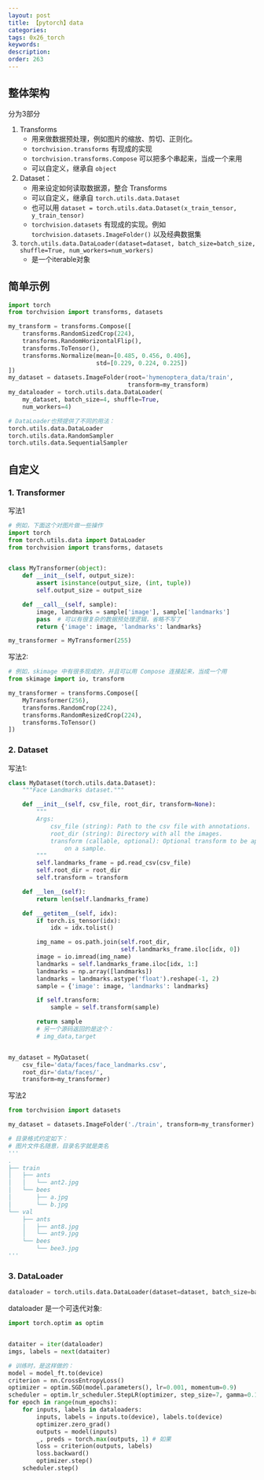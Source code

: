 ```yaml
---
layout: post
title: 【pytorch】data
categories:
tags: 0x26_torch
keywords:
description:
order: 263
---
```



## 整体架构
分为3部分
1. Transforms
    - 用来做数据预处理，例如图片的缩放、剪切、正则化。
    - `torchvision.transforms` 有现成的实现
    - `torchvision.transforms.Compose` 可以把多个串起来，当成一个来用
    - 可以自定义，继承自 `object`
2. Dataset：
    - 用来设定如何读取数据源，整合 Transforms
    - 可以自定义，继承自 `torch.utils.data.Dataset`
    - 也可以用 `dataset = torch.utils.data.Dataset(x_train_tensor, y_train_tensor)`
    - `torchvision.datasets` 有现成的实现。例如 `torchvision.datasets.ImageFolder()` 以及经典数据集
3. `torch.utils.data.DataLoader(dataset=dataset, batch_size=batch_size, shuffle=True, num_workers=num_workers)`
    - 是一个iterable对象




## 简单示例

```python
import torch
from torchvision import transforms, datasets

my_transform = transforms.Compose([
    transforms.RandomSizedCrop(224),
    transforms.RandomHorizontalFlip(),
    transforms.ToTensor(),
    transforms.Normalize(mean=[0.485, 0.456, 0.406],
                         std=[0.229, 0.224, 0.225])
])
my_dataset = datasets.ImageFolder(root='hymenoptera_data/train',
                                  transform=my_transform)
my_dataloader = torch.utils.data.DataLoader(
    my_dataset, batch_size=4, shuffle=True,
    num_workers=4)

# DataLoader也预提供了不同的用法：
torch.utils.data.DataLoader
torch.utils.data.RandomSampler
torch.utils.data.SequentialSampler
```


## 自定义
### 1. Transformer


写法1
```python
# 例如，下面这个对图片做一些操作
import torch
from torch.utils.data import DataLoader
from torchvision import transforms, datasets


class MyTransformer(object):
    def __init__(self, output_size):
        assert isinstance(output_size, (int, tuple))
        self.output_size = output_size

    def __call__(self, sample):
        image, landmarks = sample['image'], sample['landmarks']
        pass  # 可以有很复杂的数据预处理逻辑，省略不写了
        return {'image': image, 'landmarks': landmarks}

my_transformer = MyTransformer(255)
```

写法2:
```python
# 例如，skimage 中有很多现成的，并且可以用 Compose 连接起来，当成一个用
from skimage import io, transform

my_transformer = transforms.Compose([
    MyTransformer(256),
    transforms.RandomCrop(224),
    transforms.RandomResizedCrop(224),
    transforms.ToTensor()
])
```

### 2. Dataset

写法1:
```python
class MyDataset(torch.utils.data.Dataset):
    """Face Landmarks dataset."""

    def __init__(self, csv_file, root_dir, transform=None):
        """
        Args:
            csv_file (string): Path to the csv file with annotations.
            root_dir (string): Directory with all the images.
            transform (callable, optional): Optional transform to be applied
                on a sample.
        """
        self.landmarks_frame = pd.read_csv(csv_file)
        self.root_dir = root_dir
        self.transform = transform

    def __len__(self):
        return len(self.landmarks_frame)

    def __getitem__(self, idx):
        if torch.is_tensor(idx):
            idx = idx.tolist()

        img_name = os.path.join(self.root_dir,
                                self.landmarks_frame.iloc[idx, 0])
        image = io.imread(img_name)
        landmarks = self.landmarks_frame.iloc[idx, 1:]
        landmarks = np.array([landmarks])
        landmarks = landmarks.astype('float').reshape(-1, 2)
        sample = {'image': image, 'landmarks': landmarks}

        if self.transform:
            sample = self.transform(sample)

        return sample
        # 另一个源码返回的是这个：
        # img_data,target


my_dataset = MyDataset(
    csv_file='data/faces/face_landmarks.csv',
    root_dir='data/faces/',
    transform=my_transformer)
```

写法2
```python
from torchvision import datasets

my_dataset = datasets.ImageFolder('./train', transform=my_transformer)

# 目录格式约定如下：
# 图片文件名随意，目录名字就是类名
'''
.
├── train
│   ├── ants
│   │   └── ant2.jpg
│   └── bees
│       ├── a.jpg
│       └── b.jpg
└── val
    ├── ants
    │   ├── ant8.jpg
    │   └── ant9.jpg
    └── bees
        └── bee3.jpg
'''
```

### 3. DataLoader


```python
dataloader = torch.utils.data.DataLoader(dataset=dataset, batch_size=batch_size, shuffle=True, num_workers=num_workers)
```


dataloader 是一个可迭代对象:
```python
import torch.optim as optim


dataiter = iter(dataloader)
imgs, labels = next(dataiter)

# 训练时，是这样做的：
model = model_ft.to(device)
criterion = nn.CrossEntropyLoss()
optimizer = optim.SGD(model.parameters(), lr=0.001, momentum=0.9)
scheduler = optim.lr_scheduler.StepLR(optimizer, step_size=7, gamma=0.1) # 这是一个学习率下降的东西
for epoch in range(num_epochs):
    for inputs, labels in dataloaders:
        inputs, labels = inputs.to(device), labels.to(device)
        optimizer.zero_grad()
        outputs = model(inputs)
        _, preds = torch.max(outputs, 1) # 如果
        loss = criterion(outputs, labels)
        loss.backward()
        optimizer.step()
    scheduler.step()
```
